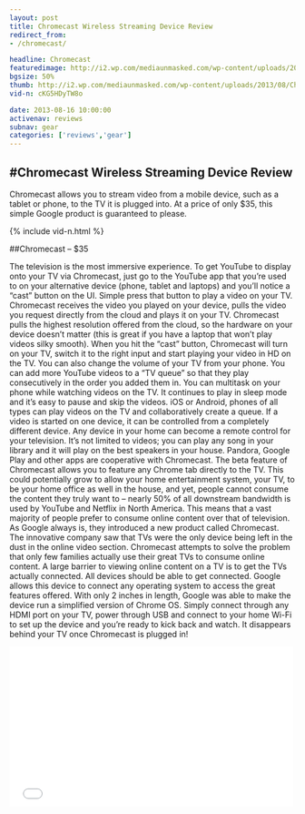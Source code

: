 ```yaml
---
layout: post
title: Chromecast Wireless Streaming Device Review
redirect_from:
- /chromecast/

headline: Chromecast
featuredimage: http://i2.wp.com/mediaunmasked.com/wp-content/uploads/2013/08/Chromecast.jpg?zoom=1.5&resize=260%2C192
bgsize: 50%
thumb: http://i2.wp.com/mediaunmasked.com/wp-content/uploads/2013/08/Chromecast.jpg?zoom=1.5&resize=260%2C192
vid-n: cKG5HDyTW8o

date: 2013-08-16 10:00:00
activenav: reviews
subnav: gear
categories: ['reviews','gear']
---
```

#Chromecast Wireless Streaming Device Review
---

Chromecast allows you to stream video from a mobile device, such as a tablet or phone, to the TV it is plugged into. At a price of only $35, this simple Google product is guaranteed to please.

{% include vid-n.html %}

##Chromecast – $35
<img src="http://i2.wp.com/s3.hubimg.com/u/8253098_f260.jpg?zoom=1.5&resize=260%2C192" alt="" class="pull-left">

The television is the most immersive experience. To get YouTube to display onto your TV via Chromecast, just go to the YouTube app that you’re used to on your alternative device (phone, tablet and laptops) and you’ll notice a “cast” button on the UI. Simple press that button to play a video on your TV. Chromecast receives the video you played on your device, pulls the video you request directly from the cloud and plays it on your TV. Chromecast pulls the highest resolution offered from the cloud, so the hardware on your device doesn’t matter (this is great if you have a laptop that won’t play videos silky smooth). When you hit the “cast” button, Chromecast will turn on your TV, switch it to the right input and start playing your video in HD on the TV. You can also change the volume of your TV from your phone. You can add more YouTube videos to a “TV queue” so that they play consecutively in the order you added them in. You can multitask on your phone while watching videos on the TV. It continues to play in sleep mode and it’s easy to pause and skip the videos. iOS or Android, phones of all types can play videos on the TV and collaboratively create a queue. If a video is started on one device, it can be controlled from a completely different device. Any device in your home can become a remote control for your television. It’s not limited to videos; you can play any song in your library and it will play on the best speakers in your house. Pandora, Google Play and other apps are cooperative with Chromecast. The beta feature of Chromecast allows you to feature any Chrome tab directly to the TV. This could potentially grow to allow your home entertainment system, your TV, to be your home office as well in the house, and yet, people cannot consume the content they truly want to – nearly 50% of all downstream bandwidth is used by YouTube and Netflix in North America. This means that a vast majority of people prefer to consume online content over that of television. As Google always is, they introduced a new product called Chromecast. The innovative company saw that TVs were the only device being left in the dust in the online video section. Chromecast attempts to solve the problem that only few families actually use their great TVs to consume online content. A large barrier to viewing online content on a TV is to get the TVs actually connected. All devices should be able to get connected. Google allows this device to connect any operating system to access the great features offered. With only 2 inches in length, Google was able to make the device run a simplified version of Chrome OS. Simply connect through any HDMI port on your TV, power through USB and connect to your home Wi-Fi to set up the device and you’re ready to kick back and watch. It disappears behind your TV once Chromecast is plugged in!

<div class="video-container">
	<iframe width="500" height="281" src="//www.youtube.com/embed/00DA5phWVc0" frameborder="0" allowfullscreen></iframe>
</div>